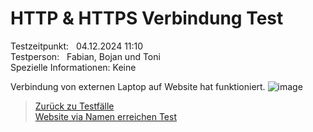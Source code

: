 # HTTP & HTTPS Verbindung Test  
Testzeitpunkt:&nbsp;&nbsp;&nbsp;04.12.2024 11:10  
Testperson:&nbsp;&nbsp;&nbsp;Fabian, Bojan und Toni  
Spezielle Informationen:&nbsp;Keine  



Verbindung von externen Laptop auf Website hat funktioniert.
![image](https://github.com/user-attachments/assets/9860b031-f38a-4caf-8e18-3c0c6e50ee7d)







> [Zurück zu Testfälle](Testfaelle.md)  
> [Website via Namen erreichen Test](Testfall2.md)
